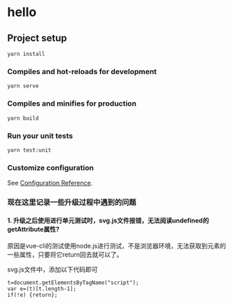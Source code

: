 # hello

## Project setup
```
yarn install
```

### Compiles and hot-reloads for development
```
yarn serve
```

### Compiles and minifies for production
```
yarn build
```

### Run your unit tests
```
yarn test:unit
```

### Customize configuration
See [Configuration Reference](https://cli.vuejs.org/config/).


### 现在这里记录一些升级过程中遇到的问题

#### 1. 升级之后使用进行单元测试时，svg.js文件报错，无法阅读undefined的getAttribute属性?
原因是vue-cli的测试使用node.js进行测试，不是浏览器环境，无法获取到元素的一些属性，只要将它return回去就可以了。

svg.js文件中，添加以下代码即可
```JS
t=document.getElementsByTagName("script");
var e=(t)[t.length-1];
if(!e) {return};
```
